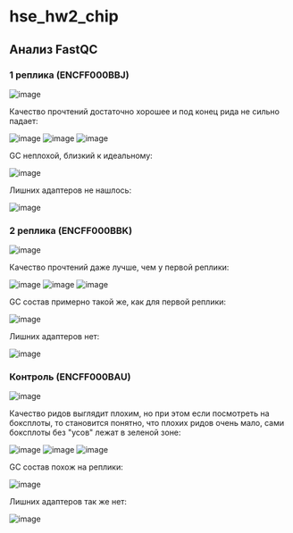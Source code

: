 # hse_hw2_chip
## Анализ FastQC
### 1 реплика (ENCFF000BBJ)
![image](img/BBJ_fastqc_1.png)

Качество прочтений достаточно хорошее и под конец рида не сильно падает:

![image](img/BBJ_fastqc_2.png)
![image](img/BBJ_fastqc_3.png)
![image](img/BBJ_fastqc_4.png)

GC неплохой, близкий к идеальному:

![image](img/BBJ_fastqc_5.png)

Лишних адаптеров не нашлось:

![image](img/BBJ_fastqc_6.png)

### 2 реплика (ENCFF000BBK)
![image](img/BBK_fastqc_1.png)

Качество прочтений даже лучше, чем у первой реплики:

![image](img/BBK_fastqc_2.png)
![image](img/BBK_fastqc_3.png)
![image](img/BBK_fastqc_4.png)

GC состав примерно такой же, как для первой реплики:

![image](img/BBK_fastqc_5.png)

Лишних адаптеров нет:

![image](img/BBK_fastqc_6.png)

### Контроль (ENCFF000BAU)
![image](img/BAU_fastqc_1.png)

Качество ридов выглядит плохим, но при этом если посмотреть на боксплоты, то становится понятно, что плохих ридов очень мало, сами боксплоты без "усов" лежат в зеленой зоне:

![image](img/BAU_fastqc_2.png)
![image](img/BAU_fastqc_3.png)
![image](img/BAU_fastqc_4.png)

GC состав похож на реплики:

![image](img/BAU_fastqc_5.png)

Лишних адаптеров так же нет:

![image](img/BAU_fastqc_6.png)
